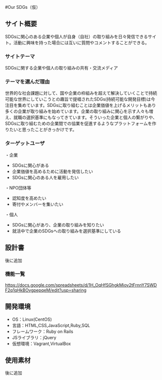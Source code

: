 #Our SDGs（仮）

## サイト概要
SDGsに関心のある企業や個人が自身（自社）の取り組みを日々発信できるサイト。活動に興味を持った場合には互いに質問やコメントすることができる。

### サイトテーマ
SDGsに関する企業や個人の取り組みの共有・交流メディア

### テーマを選んだ理由
世界的な社会課題に対して、国や企業の枠組みを超えて解決していくことで持続可能な世界にしていこうとの趣旨で提唱されたSDGs(持続可能な開発目標)は今注目を集めています。SDGsに取り組むことは企業価値を上げるメリットもあり多くの企業が取り組みを始めています。企業の取り組みに関心を示す人々も増え、就職の選択基準にもなってきています。そういった企業と個人の繋がりや、SDGsに取り組むための企業間での協業を促進するようなプラットフォームを作りたいと思ったことがきっかけです。

### ターゲットユーザ
・企業
- SDGsに関心がある
- 企業価値を高めるために活動を発信したい
- SDGsに関心のある人を雇用したい

・NPO団体等
- 認知度を高めたい
- 寄付やメンバーを集いたい

・個人
- SDGsに関心があり、企業の取り組みを知りたい
- 就活中で企業のSDGsへの取り組みを選択基準にしている

## 設計書
後に追加

### 機能一覧
https://docs.google.com/spreadsheets/d/1H_OqHfSGhgkMiov2tFrnnY7SWDF2q1qHkBOvgpepqeM/edit?usp=sharing

## 開発環境
- OS：Linux(CentOS)
- 言語：HTML,CSS,JavaScript,Ruby,SQL
- フレームワーク：Ruby on Rails
- JSライブラリ：jQuery
- 仮想環境：Vagrant,VirtualBox

## 使用素材
 後に追加
